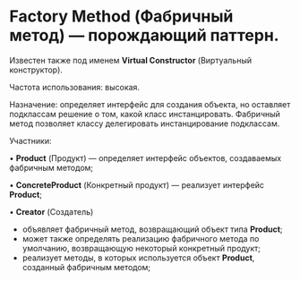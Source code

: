 # Factory Method (Фабричный метод) — порождающий паттерн.

Известен также под именем **Virtual Constructor** (Виртуальный конструктор).

Частота использования: высокая.

Назначение: определяет интерфейс для создания объекта, но оставляет подклассам решение о том, какой класс инстанцировать.
Фабричный метод позволяет классу делегировать инстанцирование подклассам.

Участники:

• **Product** (Продукт) — определяет интерфейс объектов, создаваемых фабричным методом;

• **ConcreteProduct** (Конкретный продукт) — реализует интерфейс **Product**;

• **Creator** (Создатель)
- объявляет фабричный метод, возвращающий объект типа **Product**;
- может также определять реализацию фабричного метода по умолчанию, возвращающую некоторый конкретный продукт;
- реализует методы, в которых используется объект **Product**, созданный фабричным методом;
